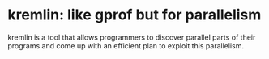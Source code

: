 # kremlin: like gprof but for parallelism

kremlin is a tool that allows programmers to discover parallel parts of their programs and come up with an efficient plan to exploit this parallelism.